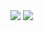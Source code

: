 
<img src ='https://github-readme-stats.vercel.app/api?username=zahraabbaspour&show_icons=true&theme=highcontrast' />
<img src = 'https://github-readme-stats.vercel.app/api/top-langs/?username=zahraabbaspour&hide_progress=true'/>

